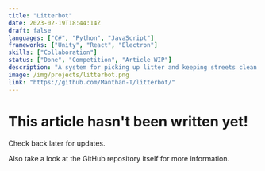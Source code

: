 ```yaml
---
title: "Litterbot"
date: 2023-02-19T18:44:14Z
draft: false
languages: ["C#", "Python", "JavaScript"]
frameworks: ["Unity", "React", "Electron"]
skills: ["Collaboration"]
status: ["Done", "Competition", "Article WIP"]
description: "A system for picking up litter and keeping streets clean. Winner of the CodeSec 2022 final."
image: /img/projects/litterbot.png
link: "https://github.com/Manthan-T/litterbot/"
---
```


<main class="blankslate">
    <h1>This article hasn't been written yet!</h1>
    <p>Check back later for updates.</p>
    <p>Also take a look at the GitHub repository itself for more information.</p>
</main>